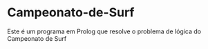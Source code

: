 # Campeonato-de-Surf
Este é um programa em Prolog que resolve o problema de lógica do Campeonato de Surf

